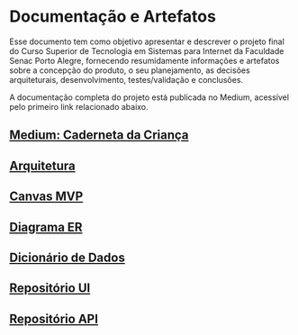 # Documentação e Artefatos

Esse documento tem como objetivo apresentar e descrever o projeto final do Curso Superior de Tecnologia em Sistemas para Internet da Faculdade Senac Porto Alegre, fornecendo resumidamente informações e artefatos sobre a concepção do produto, o seu planejamento, as decisões arquiteturais, desenvolvimento, testes/validação e conclusões.

A documentação completa do projeto está publicada no Medium, acessível pelo primeiro link relacionado abaixo.

## [Medium: Caderneta da Criança](https://medium.com/@grosa.ict/caderneta-da-crianca-b97e5db1cdfe)

## [Arquitetura](artifacts/arch.md)

## [Canvas MVP](artifacts/Canvas_MVP.png)

## [Diagrama ER](artifacts/MVP_ER_Diagram.png)

## [Dicionário de Dados](artifacts/dd.md)

## [Repositório UI](https://github.com/grosaict/CDC-web-client)

## [Repositório API](https://github.com/grosaict/CDC-server)